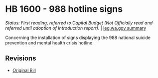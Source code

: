 # HB 1600 - 988 hotline signs
*Status: First reading, referred to Capital Budget (Not Officially read and referred until adoption of Introduction report).* | [leg.wa.gov summary](https://app.leg.wa.gov/billsummary?BillNumber=1600&Year=2021)

Concerning the installation of signs displaying the 988 national suicide prevention and mental health crisis hotline.

## Revisions
* [Original Bill](1/)